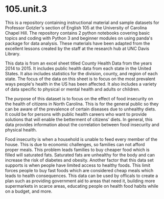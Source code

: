 # 105.unit.3
This is a repository containing instructional material and sample datasets for Professor Gotzler's section of English 105 at the University of Carolina Chapel Hill.
The repository contains 2 python notebooks covering basic topics and coding with Python 3 and beginner modules on using panda's package for data analysis. 
These materials have been adapted from the excellent lessons created by the staff at the research hub at UNC Davis Library.

This data is from an excel sheet titled County Health Data from the years 2014 to 2015. It includes public health data from each state in the United States. It also includes statistics for the division, county, and region of each state. The focus of the data on this sheet is to focus on the most prevalent ways people's health in the US has been affected. It also includes a variety of data specific to physical or mental health and adults or children.

The purpose of this dataset is to focus on the effect of food insecurity on the health of citizens in North Carolina. This is for the general public so they can be aware of the prevalence of certain diseases due to unhealthy diets. It could be for persons with public health careers who want to provide solutions that will enable the betterment of citizens' diets. In general, this data provides information about the correlation between food insecurity and physical health.

Food insecurity is when a household is unable to feed every member of the house. This is due to economic challenges, so families can not afford proper meals. This problem leads families to buy cheaper food which is filled will saturated fats. Saturated fats are unhealthy for the body and can increase the risk of diabetes and obesity. Another factor that this data set supports is when people have limited access to healthy foods. This limit forces people to buy fast foods which are considered cheap meals which leads to health consequences. This data can be used by officals to create a plan such as providing government aid to areas that need it, building more supermarkets in scarce areas, educating people on health food habits while on a budget, and more.
